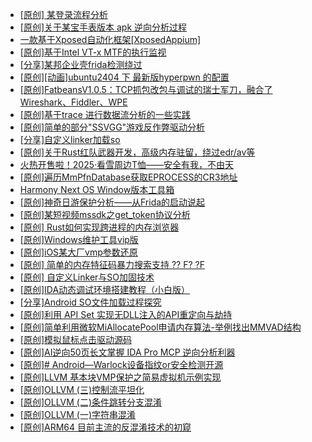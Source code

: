 + [[原创] 某登录流程分析](https://bbs.kanxue.com/thread-286592.htm)
+ [[原创]关于某宝手表版本 apk 逆向分析过程](https://bbs.kanxue.com/thread-287025.htm)
+ [一款基于Xposed自动化框架[XposedAppium]](https://bbs.kanxue.com/thread-260992.htm)
+ [[原创]基于Intel VT-x MTF的执行监视](https://bbs.kanxue.com/thread-287146.htm)
+ [[分享]某邦企业壳frida检测绕过](https://bbs.kanxue.com/thread-285932.htm)
+ [[原创][动画]ubuntu2404 下 最新版hyperpwn 的配置](https://bbs.kanxue.com/thread-286978.htm)
+ [[原创]FatbeansV1.0.5：TCP抓包改包与调试的瑞士军刀，融合了Wireshark、Fiddler、WPE](https://bbs.kanxue.com/thread-284571.htm)
+ [[原创]基于trace 进行数据流分析的一些实践](https://bbs.kanxue.com/thread-285243.htm)
+ [[原创]简单的部分"SSVGG"游戏反作弊驱动分析](https://bbs.kanxue.com/thread-286409.htm)
+ [[分享]自定义linker加载so](https://bbs.kanxue.com/thread-287217.htm)
+ [[原创]关于Rust红队武器开发，高级内存驻留，绕过edr/av等](https://bbs.kanxue.com/thread-286302.htm)
+ [火热开售啦！2025·看雪周边T恤——安全有我，不由天](https://bbs.kanxue.com/thread-286558.htm)
+ [[原创]遍历MmPfnDatabase获取EPROCESS的CR3地址](https://bbs.kanxue.com/thread-286598.htm)
+ [Harmony Next OS Window版本工具箱](https://bbs.kanxue.com/thread-284829.htm)
+ [[原创]神奇日游保护分析——从Frida的启动说起](https://bbs.kanxue.com/thread-287182.htm)
+ [[原创]某短视频mssdk之get_token协议分析](https://bbs.kanxue.com/thread-287008.htm)
+ [[原创] Rust如何实现跨进程的内存浏览器](https://bbs.kanxue.com/thread-286865.htm)
+ [[原创]Windows维护工具vip版](https://bbs.kanxue.com/thread-286896.htm)
+ [[原创]iOS某大厂vmp参数还原](https://bbs.kanxue.com/thread-287163.htm)
+ [[原创] 简单的内存特征码暴力搜索支持 ?? F? ?F](https://bbs.kanxue.com/thread-284451.htm)
+ [[原创] 自定义Linker与SO加固技术](https://bbs.kanxue.com/thread-287254.htm)
+ [[原创]IDA动态调试环境搭建教程（小白版）](https://bbs.kanxue.com/thread-287250.htm)
+ [[分享]Android  SO文件加载过程探究](https://bbs.kanxue.com/thread-285788.htm)
+ [[原创]利用 API Set 实现无DLL注入的API重定向与劫持](https://bbs.kanxue.com/thread-286823.htm)
+ [[原创]简单利用微软MiAllocatePool申请内存算法-举例找出MMVAD结构](https://bbs.kanxue.com/thread-286414.htm)
+ [[原创]模拟鼠标点击驱动源码](https://bbs.kanxue.com/thread-286960.htm)
+ [[原创]AI逆向50页长文掌握 IDA Pro MCP 逆向分析利器](https://bbs.kanxue.com/thread-286813.htm)
+ [[原创]# Android—Warlock设备指纹or安全检测开源](https://bbs.kanxue.com/thread-287255.htm)
+ [[原创]LLVM 基本块VMP保护之简易虚拟机示例实现](https://bbs.kanxue.com/thread-287259.htm)
+ [[原创]OLLVM (三)控制流平坦化](https://bbs.kanxue.com/thread-287258.htm)
+ [[原创]OLLVM (二)条件跳转分支混淆](https://bbs.kanxue.com/thread-287257.htm)
+ [[原创]OLLVM (一)字符串混淆](https://bbs.kanxue.com/thread-287256.htm)
+ [[原创]ARM64 目前主流的反混淆技术的初窥](https://bbs.kanxue.com/thread-285567.htm)
